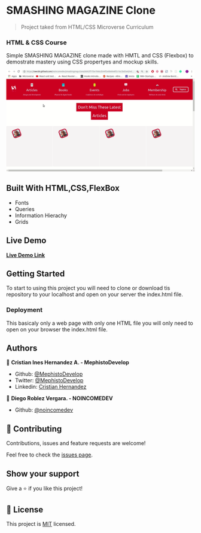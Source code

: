 # SMASHING MAGAZINE Clone

> Project taked from HTML/CSS Microverse Curriculum

### HTML & CSS Course

Simple SMASHING MAGAZINE clone made with HMTL and CSS (Flexbox) to demostrate mastery using CSS propertyes and mockup skills.

![screenshot](./screenshotsmashing.gif)

## Built With HTML,CSS,FlexBox

- Fonts
- Queries
- Information Hierachy
- Grids

## Live Demo

[**Live Demo Link**](https://rawcdn.githack.com/noincomedev/smashingmag-clone/6d42ff1f3e1fe8cd344f2e0b60e8f2c16c5bd3a4/index.html)

## Getting Started

To start to using this project you will need to clone or download tis repository to your localhost and open on your server the index.html file.

### Deployment

This basicaly only a web page with only one HTML file you will only need to open on your browser the index.html file.

## Authors

👤 **Cristian Ines Hernandez A. - MephistoDevelop**

- Github: [@MephistoDevelop](https://github.com/MephistoDevelop)
- Twitter: [@MephistoDevelop](https://twitter.com/MephistoDevelop)
- Linkedin: [Cristian Hernandez](https://www.linkedin.com/in/cristian-hernandez1992/)

👤 **Diego Roblez Vergara. - NOINCOMEDEV**

- Github: [@noincomedev](https://www.github.com/noincomedev)


## 🤝 Contributing

Contributions, issues and feature requests are welcome!

Feel free to check the [issues page](issues/).

## Show your support

Give a ⭐️ if you like this project!

## 📝 License

This project is [MIT](lic.url) licensed.
